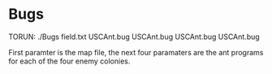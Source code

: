 # Bugs
TORUN:
./Bugs field.txt USCAnt.bug USCAnt.bug USCAnt.bug USCAnt.bug 

First paramter is the map file, the next four paramaters are the ant programs for each of the four enemy colonies.
